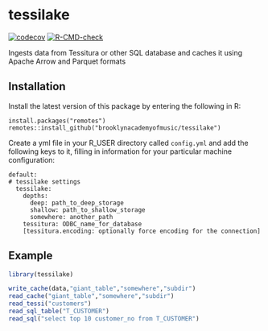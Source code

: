 
# tessilake

<!-- badges: start -->
[![codecov](https://codecov.io/gh/brooklynacademyofmusic/tessilake/branch/master/graph/badge.svg?token=B8FAIEVRJW)](https://codecov.io/gh/brooklynacademyofmusic/tessilake)
[![R-CMD-check](https://github.com/brooklynacademyofmusic/tessilake/workflows/R-CMD-check/badge.svg)](https://github.com/brooklynacademyofmusic/tessilake/actions)
<!-- badges: end -->

Ingests data from Tessitura or other SQL database and caches it using Apache Arrow and Parquet formats

## Installation

Install the latest version of this package by entering the following in R:

```
install.packages("remotes")
remotes::install_github("brooklynacademyofmusic/tessilake")
```

Create a yml file in your R_USER directory called `config.yml` and add the following keys to it, filling in information
for your particular machine configuration:
```
default:
# tessilake settings
  tessilake:
    depths:
      deep: path_to_deep_storage
      shallow: path_to_shallow_storage
      somewhere: another_path
    tessitura: ODBC_name_for_database
    [tessitura.encoding: optionally force encoding for the connection]
```

## Example

``` r
library(tessilake)

write_cache(data,"giant_table","somewhere","subdir")
read_cache("giant_table","somewhere","subdir")
read_tessi("customers")
read_sql_table("T_CUSTOMER")
read_sql("select top 10 customer_no from T_CUSTOMER")
```

